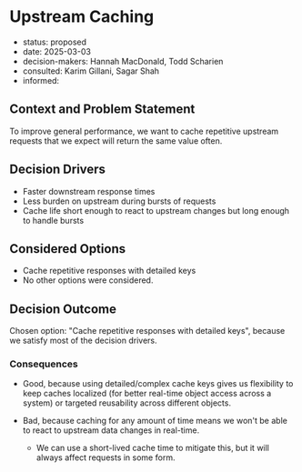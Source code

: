 [//]: # (bc-madr v0.1.0)
<!-- modified MADR 4.0.0 -->

# Upstream Caching

* status: proposed <!-- proposed | rejected | accepted | deprecated | ... | superseded by ADR-0123 -->
* date: 2025-03-03 <!-- YYYY-MM-DD when the decision was last updated -->
* decision-makers: Hannah MacDonald, Todd Scharien <!-- list everyone involved in the decision -->
* consulted: Karim Gillani, Sagar Shah <!-- list everyone whose opinions are sought (typically subject-matter experts); and with whom there is a two-way communication --> <!-- OPTIONAL -->
* informed: <!-- list everyone who is kept up-to-date on progress; and with whom there is a one-way communication} --> <!-- OPTIONAL -->

## Context and Problem Statement

To improve general performance, we want to cache repetitive upstream requests that we expect will return the same value often.

## Decision Drivers

* Faster downstream response times
* Less burden on upstream during bursts of requests
* Cache life short enough to react to upstream changes but long enough to handle bursts

## Considered Options

* Cache repetitive responses with detailed keys
* No other options were considered.

## Decision Outcome

Chosen option: "Cache repetitive responses with detailed keys", because we satisfy most of the decision drivers.

### Consequences

* Good, because using detailed/complex cache keys gives us flexibility to keep caches localized (for better real-time object access across a system) or targeted reusability across different objects.

* Bad, because caching for any amount of time means we won't be able to react to upstream data changes in real-time.

    * We can use a short-lived cache time to mitigate this, but it will always affect requests in some form.
